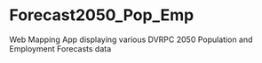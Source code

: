 # Forecast2050_Pop_Emp
Web Mapping App displaying various DVRPC 2050 Population and Employment Forecasts data
